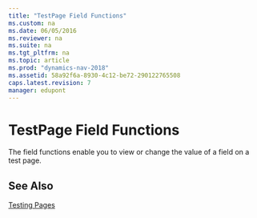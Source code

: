 ```yaml
---
title: "TestPage Field Functions"
ms.custom: na
ms.date: 06/05/2016
ms.reviewer: na
ms.suite: na
ms.tgt_pltfrm: na
ms.topic: article
ms.prod: "dynamics-nav-2018"
ms.assetid: 58a92f6a-8930-4c12-be72-290122765508
caps.latest.revision: 7
manager: edupont
---
```

# TestPage Field Functions
The field functions enable you to view or change the value of a field on a test page.  
  
## See Also  
 [Testing Pages](Testing-Pages.md)
